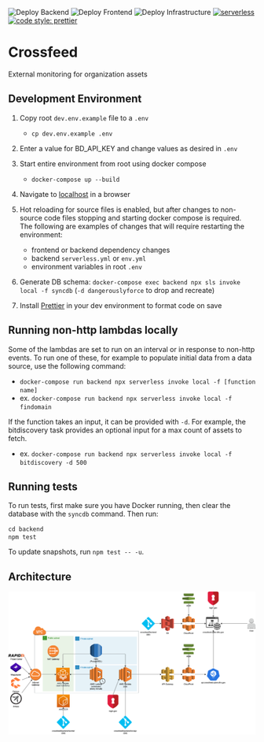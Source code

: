 ![Deploy Backend](https://github.com/cisagov/crossfeed/workflows/Backend%20Pipeline/badge.svg?branch=master)
![Deploy Frontend](https://github.com/cisagov/crossfeed/workflows/Frontend%20Pipeline/badge.svg?branch=master)
![Deploy Infrastructure](https://github.com/cisagov/crossfeed/workflows/Deploy%20Infrastructure/badge.svg?branch=master)
[![serverless](http://public.serverless.com/badges/v3.svg)](http://www.serverless.com)
[![code style: prettier](https://img.shields.io/badge/code_style-prettier-ff69b4.svg)](https://github.com/prettier/prettier)

# Crossfeed

External monitoring for organization assets

## Development Environment

1.  Copy root `dev.env.example` file to a `.env`

    - `cp dev.env.example .env`

2.  Enter a value for BD_API_KEY and change values as desired in `.env`

3.  Start entire environment from root using docker compose

    - `docker-compose up --build`

4.  Navigate to [localhost](http://localhost) in a browser

5.  Hot reloading for source files is enabled, but after changes to non-source code files stopping and starting docker compose is required. The following are examples of changes that will require restarting the environment:

    - frontend or backend dependency changes
    - backend `serverless.yml` or `env.yml`
    - environment variables in root `.env`

6.  Generate DB schema: `docker-compose exec backend npx sls invoke local -f syncdb` (`-d dangerouslyforce` to drop and recreate)

7. Install [Prettier](https://www.robinwieruch.de/how-to-use-prettier-vscode) in your dev environment to format code on save

## Running non-http lambdas locally

Some of the lambdas are set to run on an interval or in response to non-http events. To run one of these, for example to populate initial data from a data source, use the following command:

- `docker-compose run backend npx serverless invoke local -f [function name]`
- ex. `docker-compose run backend npx serverless invoke local -f findomain`

If the function takes an input, it can be provided with `-d`. For example, the bitdiscovery task provides an optional input for a max count of assets to fetch.

- ex. `docker-compose run backend npx serverless invoke local -f bitdiscovery -d 500`

## Running tests

To run tests, first make sure you have Docker running, then clear the database with the `syncdb` command. Then run:

```
cd backend
npm test
```

To update snapshots, run `npm test -- -u`.

## Architecture

![](https://github.com/cisagov/crossfeed/blob/master/docs/architecture.png)
